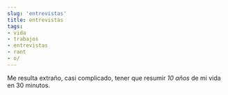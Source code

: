 ```yaml
---
slug: 'entrevistas'  
title: entrevistas  
tags:  
- vida  
- trabajos  
- entrevistas  
- rant  
- o/  
---
```



Me resulta extraño, casi complicado, tener que resumir *10 años* de mi vida en 30 minutos.  
